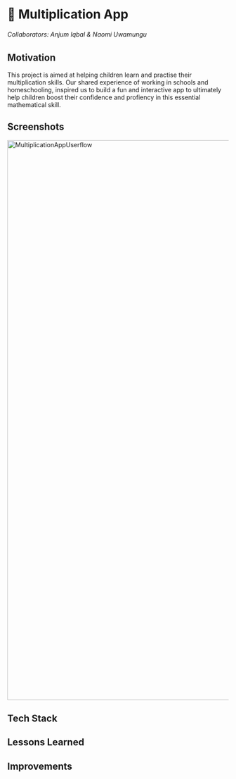 # 🧮 Multiplication App

###### Collaborators: Anjum Iqbal & Naomi Uwamungu 

## Motivation 
This project is aimed at helping children learn and practise their multiplication skills. Our shared experience of working in schools and homeschooling, inspired us to build a fun and interactive app to ultimately help children boost their confidence and profiency in this essential mathematical skill. 

## Screenshots 
<img width="1272" alt="MultiplicationAppUserflow" src="https://github.com/naomiuwa/MathsWiz/assets/124946545/9f85b5bd-be87-4985-bdc7-0dba555f25ee">

## Tech Stack 

## Lessons Learned 

## Improvements 
